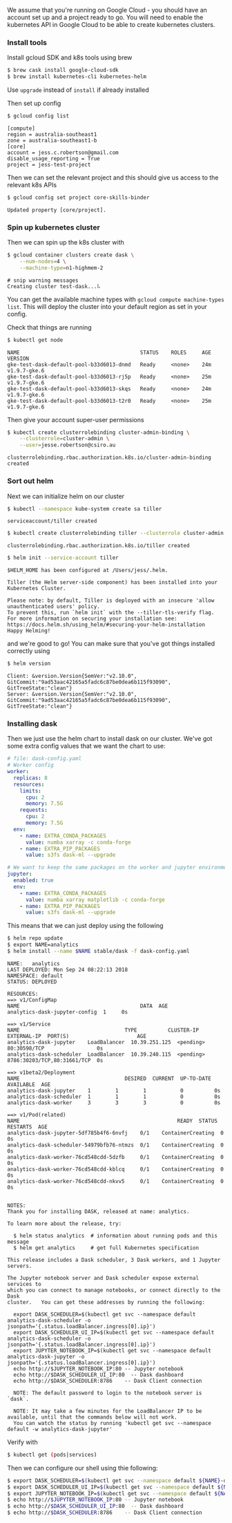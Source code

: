 



We assume that you're running on Google Cloud - you should have an account set up and a project ready to go. You will need to enable the kubernetes API in Google Cloud to be able to create kubernetes clusters.

### Install tools

Install gcloud SDK and k8s tools using brew

```bash
$ brew cask install google-cloud-sdk
$ brew install kubernetes-cli kubernetes-helm
```

Use `upgrade` instead of `install` if already installed

Then set up config

```bash
$ gcloud config list
```
```
[compute]
region = australia-southeast1
zone = australia-southeast1-b
[core]
account = jess.c.robertson@gmail.com
disable_usage_reporting = True
project = jess-test-project
```

Then we can set the relevant project and this should give us access to the relevant k8s APIs

```bash
$ gcloud config set project core-skills-binder
```
```
Updated property [core/project].
```

### Spin up kubernetes cluster

Then we can spin up the k8s cluster with

```bash
$ gcloud container clusters create dask \
	--num-nodes=4 \
	--machine-type=n1-highmem-2
```

```
# snip warning messages
Creating cluster test-dask...⠧
```

You can get the available machine types with `gcloud compute machine-types list`. This will deploy the cluster into your default region as set in  your config.

Check that things are running

```bash
$ kubectl get node
```
```
NAME                                       STATUS    ROLES     AGE       VERSION
gke-test-dask-default-pool-b33d6013-dnmd   Ready     <none>    24m       v1.9.7-gke.6
gke-test-dask-default-pool-b33d6013-rj5p   Ready     <none>    25m       v1.9.7-gke.6
gke-test-dask-default-pool-b33d6013-skqs   Ready     <none>    24m       v1.9.7-gke.6
gke-test-dask-default-pool-b33d6013-t2r0   Ready     <none>    25m       v1.9.7-gke.6
```

Then give your account super-user permissions
```bash
$ kubectl create clusterrolebinding cluster-admin-binding \
    --clusterrole=cluster-admin \
    --user=jesse.robertson@csiro.au
```
```
clusterrolebinding.rbac.authorization.k8s.io/cluster-admin-binding created
```

### Sort out helm

Next we can initialize helm on our cluster

```bash
$ kubectl --namespace kube-system create sa tiller
```
```
serviceaccount/tiller created
```
```bash
$ kubectl create clusterrolebinding tiller --clusterrole cluster-admin --serviceaccount=kube-system:tiller
```
```
clusterrolebinding.rbac.authorization.k8s.io/tiller created
```
```bash
$ helm init --service-account tiller
```
```
$HELM_HOME has been configured at /Users/jess/.helm.

Tiller (the Helm server-side component) has been installed into your Kubernetes Cluster.

Please note: by default, Tiller is deployed with an insecure 'allow unauthenticated users' policy.
To prevent this, run `helm init` with the --tiller-tls-verify flag.
For more information on securing your installation see: https://docs.helm.sh/using_helm/#securing-your-helm-installation
Happy Helming!
```

and we're good to go! You can make sure that you've got things installed correctly using 

```bash
$ helm version
```
```
Client: &version.Version{SemVer:"v2.10.0", GitCommit:"9ad53aac42165a5fadc6c87be0dea6b115f93090", GitTreeState:"clean"}
Server: &version.Version{SemVer:"v2.10.0", GitCommit:"9ad53aac42165a5fadc6c87be0dea6b115f93090", GitTreeState:"clean"}
```

### Installing dask

Then we just use the helm chart to install dask on our cluster. We've got some extra config values that we want the chart to use:

```yaml
# file: dask-config.yaml
# Worker config
worker:
  replicas: 8
  resources:
    limits:
      cpu: 2
      memory: 7.5G
    requests:
      cpu: 2
      memory: 7.5G
  env:
    - name: EXTRA_CONDA_PACKAGES
      value: numba xarray -c conda-forge
    - name: EXTRA_PIP_PACKAGES
      value: s3fs dask-ml --upgrade

# We want to keep the same packages on the worker and jupyter environments
jupyter:
  enabled: true
  env:
    - name: EXTRA_CONDA_PACKAGES
      value: numba xarray matplotlib -c conda-forge
    - name: EXTRA_PIP_PACKAGES
      value: s3fs dask-ml --upgrade
```

This means that we can just deploy using the following

```bash
$ helm repo update
$ export NAME=analytics
$ helm install --name $NAME stable/dask -f dask-config.yaml
```
```
NAME:   analytics
LAST DEPLOYED: Mon Sep 24 08:22:13 2018
NAMESPACE: default
STATUS: DEPLOYED

RESOURCES:
==> v1/ConfigMap
NAME                                       DATA  AGE
analytics-dask-jupyter-config  1     0s

==> v1/Service
NAME                                  TYPE          CLUSTER-IP     EXTERNAL-IP  PORT(S)                      AGE
analytics-dask-jupyter    LoadBalancer  10.39.251.125  <pending>    80:30598/TCP                 0s
analytics-dask-scheduler  LoadBalancer  10.39.240.115  <pending>    8786:30203/TCP,80:31661/TCP  0s

==> v1beta2/Deployment
NAME                                  DESIRED  CURRENT  UP-TO-DATE  AVAILABLE  AGE
analytics-dask-jupyter    1        1        1           0          0s
analytics-dask-scheduler  1        1        1           0          0s
analytics-dask-worker     3        3        3           0          0s

==> v1/Pod(related)
NAME                                                   READY  STATUS             RESTARTS  AGE
analytics-dask-jupyter-5df785b4f6-6nvfj    0/1    ContainerCreating  0         0s
analytics-dask-scheduler-54979bfb76-ntmzs  0/1    ContainerCreating  0         0s
analytics-dask-worker-76cd548cdd-5dzfb     0/1    ContainerCreating  0         0s
analytics-dask-worker-76cd548cdd-kblcq     0/1    ContainerCreating  0         0s
analytics-dask-worker-76cd548cdd-nkvv5     0/1    ContainerCreating  0         0s


NOTES:
Thank you for installing DASK, released at name: analytics.

To learn more about the release, try:

  $ helm status analytics  # information about running pods and this message
  $ helm get analytics     # get full Kubernetes specification

This release includes a Dask scheduler, 3 Dask workers, and 1 Jupyter servers.

The Jupyter notebook server and Dask scheduler expose external services to
which you can connect to manage notebooks, or connect directly to the Dask
cluster.   You can get these addresses by running the following:

  export DASK_SCHEDULER=$(kubectl get svc --namespace default analytics-dask-scheduler -o jsonpath='{.status.loadBalancer.ingress[0].ip}')
  export DASK_SCHEDULER_UI_IP=$(kubectl get svc --namespace default analytics-dask-scheduler -o jsonpath='{.status.loadBalancer.ingress[0].ip}')
  export JUPYTER_NOTEBOOK_IP=$(kubectl get svc --namespace default analytics-dask-jupyter -o jsonpath='{.status.loadBalancer.ingress[0].ip}')
  echo http://$JUPYTER_NOTEBOOK_IP:80 -- Jupyter notebook
  echo http://$DASK_SCHEDULER_UI_IP:80  -- Dask dashboard
  echo http://$DASK_SCHEDULER:8786    -- Dask Client connection

  NOTE: The default password to login to the notebook server is `dask`.

  NOTE: It may take a few minutes for the LoadBalancer IP to be available, until that the commands below will not work.
  You can watch the status by running 'kubectl get svc --namespace default -w analytics-dask-jupyter'
```

 Verify with

 ```bash
 $ kubectl get (pods|services)
 ```

Then we can configure our shell using thie following:

```bash
$ export DASK_SCHEDULER=$(kubectl get svc --namespace default ${NAME}-dask-scheduler -o jsonpath='{.status.loadBalancer.ingress[0].ip}')
$ export DASK_SCHEDULER_UI_IP=$(kubectl get svc --namespace default ${NAME}-dask-scheduler -o jsonpath='{.status.loadBalancer.ingress[0].ip}')
$ export JUPYTER_NOTEBOOK_IP=$(kubectl get svc --namespace default ${NAME}-dask-jupyter -o jsonpath='{.status.loadBalancer.ingress[0].ip}')
$ echo http://$JUPYTER_NOTEBOOK_IP:80 -- Jupyter notebook
$ echo http://$DASK_SCHEDULER_UI_IP:80  -- Dask dashboard
$ echo http://$DASK_SCHEDULER:8786    -- Dask Client connection
```

